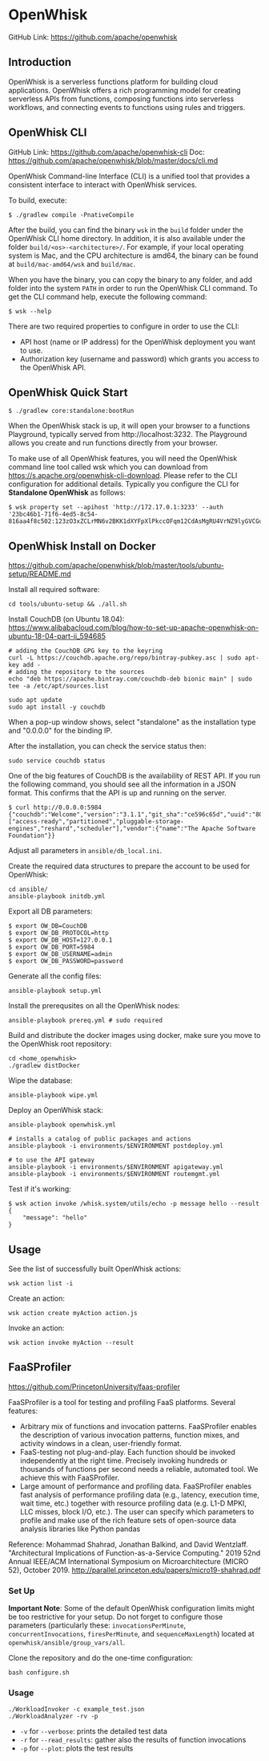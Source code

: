 # OpenWhisk

GitHub Link: https://github.com/apache/openwhisk

## Introduction

OpenWhisk is a serverless functions platform for building cloud applications. OpenWhisk offers a rich programming model for creating serverless APIs from functions, composing functions into serverless workflows, and connecting events to functions using rules and triggers.

## OpenWhisk CLI

GitHub Link: https://github.com/apache/openwhisk-cli
Doc: https://github.com/apache/openwhisk/blob/master/docs/cli.md

OpenWhisk Command-line Interface (CLI) is a unified tool that provides a consistent interface to interact with OpenWhisk services.

To build, execute:

```
$ ./gradlew compile -PnativeCompile
```

After the build, you can find the binary `wsk` in the `build` folder under the OpenWhisk CLI home directory. In addition, it is also available under the folder `build/<os>-<architecture>/`. For example, if your local operating system is Mac, and the CPU architecture is amd64, the binary can be found at `build/mac-amd64/wsk` and `build/mac`.

When you have the binary, you can copy the binary to any folder, and add folder into the system `PATH` in order to run the OpenWhisk CLI command.
To get the CLI command help, execute the following command:

```
$ wsk --help
```

There are two required properties to configure in order to use the CLI:
- API host (name or IP address) for the OpenWhisk deployment you want to use.
- Authorization key (username and password) which grants you access to the OpenWhisk API.

## OpenWhisk Quick Start

```
$ ./gradlew core:standalone:bootRun
```

When the OpenWhisk stack is up, it will open your browser to a functions Playground, typically served from http://localhost:3232. The Playground allows you create and run functions directly from your browser.

To make use of all OpenWhisk features, you will need the OpenWhisk command line tool called wsk which you can download from https://s.apache.org/openwhisk-cli-download. Please refer to the CLI configuration for additional details. Typically you configure the CLI for **Standalone OpenWhisk** as follows:

```
$ wsk property set --apihost 'http://172.17.0.1:3233' --auth '23bc46b1-71f6-4ed5-8c54-816aa4f8c502:123zO3xZCLrMN6v2BKK1dXYFpXlPkccOFqm12CdAsMgRU4VrNZ9lyGVCGuMDGIwP'
```

## OpenWhisk Install on Docker

https://github.com/apache/openwhisk/blob/master/tools/ubuntu-setup/README.md

Install all required software:

```
cd tools/ubuntu-setup && ./all.sh
```

Install CouchDB (on Ubuntu 18.04):
https://www.alibabacloud.com/blog/how-to-set-up-apache-openwhisk-on-ubuntu-18-04-part-ii_594685

```
# adding the CouchDB GPG key to the keyring
curl -L https://couchdb.apache.org/repo/bintray-pubkey.asc | sudo apt-key add -
# adding the repository to the sources
echo "deb https://apache.bintray.com/couchdb-deb bionic main" | sudo tee -a /etc/apt/sources.list

sudo apt update
sudo apt install -y couchdb
```

When a pop-up window shows, select "standalone" as the installation type and "0.0.0.0" for the binding IP.

After the installation, you can check the service status then:

```
sudo service couchdb status
```

One of the big features of CouchDB is the availability of REST API. If you run the following command, you should see all the information in a JSON format. This confirms that the API is up and running on the server.

```
$ curl http://0.0.0.0:5984
{"couchdb":"Welcome","version":"3.1.1","git_sha":"ce596c65d","uuid":"80f58ffcf3560af247974b2b4b87b48b","features":["access-ready","partitioned","pluggable-storage-engines","reshard","scheduler"],"vendor":{"name":"The Apache Software Foundation"}}
```

Adjust all parameters in `ansible/db_local.ini`.

Create the required data structures to prepare the account to be used for OpenWhisk:

```
cd ansible/
ansible-playbook initdb.yml
```

Export all DB parameters:

```
$ export OW_DB=CouchDB
$ export OW_DB_PROTOCOL=http
$ export OW_DB_HOST=127.0.0.1
$ export OW_DB_PORT=5984
$ export OW_DB_USERNAME=admin
$ export OW_DB_PASSWORD=password
```

Generate all the config files:

```
ansible-playbook setup.yml
```

Install the prerequsites on all the OpenWhisk nodes:

```
ansible-playbook prereq.yml # sudo required
```

Build and distribute the docker images using docker, make sure you move to the OpenWhisk root repository:

```
cd <home_openwhisk>
./gradlew distDocker
```

Wipe the database:

```
ansible-playbook wipe.yml
```

Deploy an OpenWhisk stack:

```
ansible-playbook openwhisk.yml

# installs a catalog of public packages and actions
ansible-playbook -i environments/$ENVIRONMENT postdeploy.yml

# to use the API gateway
ansible-playbook -i environments/$ENVIRONMENT apigateway.yml
ansible-playbook -i environments/$ENVIRONMENT routemgmt.yml
```

Test if it's working:

```
$ wsk action invoke /whisk.system/utils/echo -p message hello --result
{
    "message": "hello"
}
```

## Usage

See the list of successfully built OpenWhisk actions:

```
wsk action list -i
```

Create an action:

```
wsk action create myAction action.js
```

Invoke an action:

```
wsk action invoke myAction --result
```

## FaaSProfiler

https://github.com/PrincetonUniversity/faas-profiler

FaaSProfiler is a tool for testing and profiling FaaS platforms. Several features:

- Arbitrary mix of functions and invocation patterns. FaaSProfiler enables the description of various invocation patterns, function mixes, and activity windows in a clean, user-friendly format.
- FaaS-testing not plug-and-play. Each function should be invoked independently at the right time. Precisely invoking hundreds or thousands of functions per second needs a reliable, automated tool. We achieve this with FaaSProfiler.
- Large amount of performance and profiling data. FaaSProfiler enables fast analysis of performance profiling data (e.g., latency, execution time, wait time, etc.) together with resource profiling data (e.g. L1-D MPKI, LLC misses, block I/O, etc.). The user can specify which parameters to profile and make use of the rich feature sets of open-source data analysis libraries like Python pandas

Reference: Mohammad Shahrad, Jonathan Balkind, and David Wentzlaff. "Architectural Implications of Function-as-a-Service Computing." 2019 52nd Annual IEEE/ACM International Symposium on Microarchitecture (MICRO 52), October 2019.
http://parallel.princeton.edu/papers/micro19-shahrad.pdf

### Set Up

**Important Note**: Some of the default OpenWhisk configuration limits might be too restrictive for your setup. Do not forget to configure those parameters (particularly these: `invocationsPerMinute`, `concurrentInvocations`, `firesPerMinute`, and `sequenceMaxLength`) located at `openwhisk/ansible/group_vars/all`.

Clone the repository and do the one-time configuration:

```
bash configure.sh
```

### Usage

```
./WorkloadInvoker -c example_test.json
./WorkloadAnalyzer -rv -p
```

- `-v` for `--verbose`: prints the detailed test data
- `-r` for `--read_results`: gather also the results of function invocations
- `-p` for `--plot`: plots the test results 
